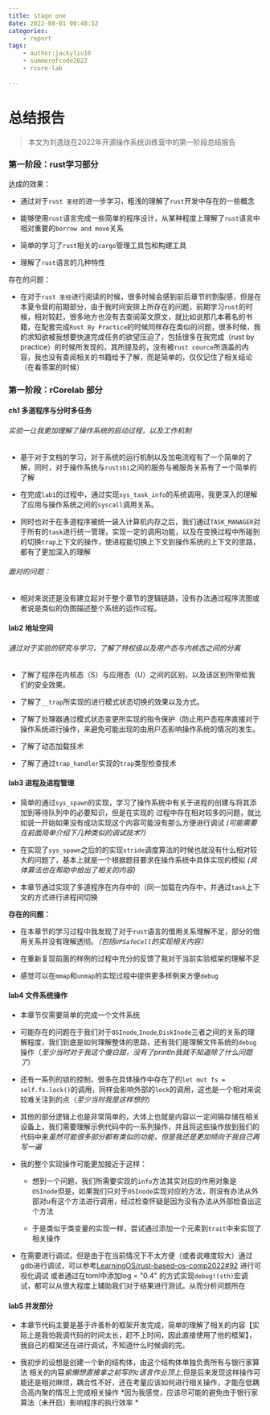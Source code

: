 ```yaml
---
title: stage one
date: 2022-08-01 00:48:52
categories:
	- report
tags:
	- author:jackyliu16
	- summerofcode2022
	- rcore-lab
	
---
```



# 总结报告

> 本文为刘逸珑在2022年开源操作系统训练营中的第一阶段总结报告

<!-- more -->

### 第一阶段：rust学习部分

达成的效果：

- 通过对于`rust 圣经`的进一步学习，粗浅的理解了`rust`开发中存在的一些概念

- 能够使用`rust`语言完成一些简单的程序设计，从某种程度上理解了`rust`语言中相对重要的`borrow and move`关系

- 简单的学习了`rust`相关的`cargo`管理工具包和构建工具

- 理解了`rust`语言的几种特性

存在的问题：

- 在对于`rust 圣经`进行阅读的时候，很多时候会感到前后章节的割裂感，但是在本夏令营的前期部分，由于我时间安排上所存在的问题，前期学习`rust`的时候，相对较赶，很多地方也没有去查阅英文原文，就比如说那几本著名的书籍，在配套完成`Rust By Practice`的时候同样存在类似的问题，很多时候，我的求知欲被我想要快速完成任务的欲望压迫了，包括很多在我完成（rust by practice）的时候所发现的，其所提及的，没有被`rust cource`所涵盖的内容，我也没有查阅相关的书籍给予了解，而是简单的，仅仅记住了相关结论（在看答案的时候）

### 第一阶段：rCorelab 部分

#### ch1 多道程序与分时多任务

###### 实验一让我更加理解了操作系统的启动过程，以及工作机制

- 基于对于文档的学习，对于系统的运行机制以及加电流程有了一个简单的了解，同时，对于操作系统与`rustsbi`之间的服务与被服务关系有了一个简单的了解

- 在完成`lab1`的过程中，通过实现`sys_task_info`的系统调用，我更深入的理解了应用与操作系统之间的`syscall`调用关系。

- 同时也对于在多道程序被统一装入计算机内存之后，我们通过`TASK_MANAGER`对于所有的`task`进行统一管理，实现一定的调用功能，以及在变换过程中所碰到的切换`trap`上下文的操作，使进程能切换上下文到操作系统的上下文的思路，都有了更加深入的理解

###### 面对的问题：

- 相对来说还是没有建立起对于整个章节的逻辑链路，没有办法通过程序流图或者说是类似的伪图描述整个系统的运作过程。

#### lab2 地址空间

###### 通过对于实验的研究与学习，了解了特权级以及用户态与内核态之间的分离

-  了解了程序在内核态（S）与应用态（U）之间的区别，以及该区别所带给我们的安全效果。

- 了解了`__trap`所实现的进行模式状态切换的效果以及方式。

- 了解了处理器通过模式状态变更所实现的指令保护（防止用户态程序直接对于操作系统进行操作，来避免可能出现的由用户态影响操作系统的情况的发生。

- 了解了动态加载技术

- 了解了通过`trap_handler`实现的`trap`类型检查技术

#### lab3 进程及进程管理

- 简单的通过`sys_spawn`的实现，学习了操作系统中有关于进程的创建与将其添加到等待队列中的必要知识，但是在实现的 过程中存在相对较多的问题，就比如说一开始如果没有成功实现这个内容可能没有那么方便进行调试 *(可能需要在前面简单介绍下几种类似的调试技术?)*

- 在实现了`sys_spawn`之后的的实现`stride`调度算法的时候也就没有什么相对较大的问题了，基本上就是一个根据题目要求在操作系统中具体实现的模拟 *(具体算法也在帮助中给出了相关的内容)*

- 本章节通过实现了多道程序在内存中的（同一加载在内存中，并通过`task`上下文的方式进行进程间切换

**存在的问题：**

- 在本章节的学习过程中我发现了对于`rust`语言的借用关系理解不足，部分的借用关系并没有理解透彻。*（包括`UPSafeCell`的实现相关内容）*

- 在重新复现前面的样例的过程中充分的反馈了我对于当前实验框架的理解不足

- 感觉可以在`mmap`和`unmap`的实现过程中提供更多样例来方便`debug`

#### lab4 文件系统操作

- 本章节仅需要简单的完成一个文件系统

- 可能存在的问题在于我们对于`OSInode`,`Inode`,`DiskInode`三者之间的关系的理解程度，我们到底是如何理解整体的思路，还有我们是理解文件系统的`debug`操作（*至少当时对于我这个傻白甜，没有了println我就不知道除了什么问题了*）

- 还有一系列的锁的控制，很多在具体操作中存在了的`let mut fs = self.fs.lock()`的调用，同样会影响外部的`lock`的调用，这也是一个相对来说较难关注到的点（*至少当时我是这样想的*）

- 其他的部分逻辑上也是非常简单的，大体上也就是内容以一定间隔存储在相关设备上，我们需要理解示例代码中的一系列操作，并且将这些操作放到我们的代码中来*虽然可能很多部分都有类似的功能，但是我还是更加倾向于我自己再写一遍*

- 我的整个实现操作可能更加接近于这样：
  
  - 想到一个问题，我们所需要实现的`info`方法其实对应的作用对象是`OSInode`但是，如果我们只对于`OSInode`实现对应的方法，则没有办法从外部对u有这个方法进行调用，经过检查怀疑是因为没有办法从外部检查出这个方法
  
  - 于是类似于类变量的实现一样，尝试通过添加一个元素到`trait`中来实现了相关操作

- 在需要进行调试，但是由于在当前情况下不太方便（或者说难度较大）通过gdb进行调试，可以参考[LearningOS/rust-based-os-comp2022#92](https://github.com/LearningOS/rust-based-os-comp2022/pull/92) 进行可视化调试 或者通过在toml中添加log = "0.4" 的方式实现`debug!(sth)`宏调试，都可以从很大程度上辅助我们对于结果进行测试。从而分析问题所在

#### lab5 并发部分

- 本章节代码主要是基于许善朴的框架开发完成，简单的理解了相关的内容【实际上是我怕我调代码的时间太长，赶不上时间，因此直接使用了他的框架】，我自己的框架还在进行调试，不知道什么时候调的完。

- 我初步的设想是创建一个新的结构体，由这个结构体单独负责所有与银行家算法 相关的内容*偷懒想直接拿之前写的c语言作业顶上*,但是后来发现这样操作可能还是相对麻烦，耦合性不好，还在考量应该如何进行相关操作，才能在低耦合高内聚的情况上完成相关操作 *因为我感觉，应该尽可能的避免由于银行家算法（未开启）影响程序的执行效率 *












